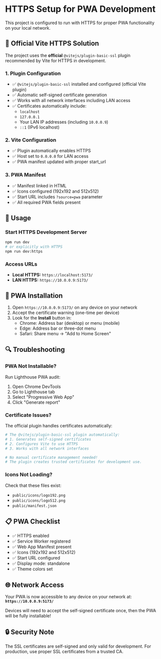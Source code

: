 # HTTPS Setup for PWA Development

This project is configured to run with HTTPS for proper PWA functionality on your local network.

## 🔧 Official Vite HTTPS Solution

The project uses the **official** `@vitejs/plugin-basic-ssl` plugin recommended by Vite for HTTPS in development.

### 1. Plugin Configuration
- ✅ `@vitejs/plugin-basic-ssl` installed and configured (official Vite plugin)
- ✅ Automatic self-signed certificate generation
- ✅ Works with all network interfaces including LAN access
- ✅ Certificates automatically include:
  - `localhost`
  - `127.0.0.1`
  - Your LAN IP addresses (including `10.0.0.9`)
  - `::1` (IPv6 localhost)

### 2. Vite Configuration
- ✅ Plugin automatically enables HTTPS
- ✅ Host set to `0.0.0.0` for LAN access
- ✅ PWA manifest updated with proper start_url

### 3. PWA Manifest
- ✅ Manifest linked in HTML
- ✅ Icons configured (192x192 and 512x512)
- ✅ Start URL includes `?source=pwa` parameter
- ✅ All required PWA fields present

## 🚀 Usage

### Start HTTPS Development Server
```bash
npm run dev
# or explicitly with HTTPS
npm run dev:https
```

### Access URLs
- **Local HTTPS:** `https://localhost:5173/`
- **LAN HTTPS:** `https://10.0.0.9:5173/`

## 📱 PWA Installation

1. Open `https://10.0.0.9:5173/` on any device on your network
2. Accept the certificate warning (one-time per device)
3. Look for the **Install** button in:
   - Chrome: Address bar (desktop) or menu (mobile)
   - Edge: Address bar or three-dot menu
   - Safari: Share menu → "Add to Home Screen"

## 🔍 Troubleshooting

### PWA Not Installable?
Run Lighthouse PWA audit:
1. Open Chrome DevTools
2. Go to Lighthouse tab
3. Select "Progressive Web App"
4. Click "Generate report"

### Certificate Issues?
The official plugin handles certificates automatically:
```bash
# The @vitejs/plugin-basic-ssl plugin automatically:
# 1. Generates self-signed certificates
# 2. Configures Vite to use HTTPS
# 3. Works with all network interfaces

# No manual certificate management needed!
# The plugin creates trusted certificates for development use.
```

### Icons Not Loading?
Check that these files exist:
- `public/icons/logo192.png`
- `public/icons/logo512.png`
- `public/manifest.json`

## 📋 PWA Checklist

- ✅ HTTPS enabled
- ✅ Service Worker registered
- ✅ Web App Manifest present
- ✅ Icons (192x192 and 512x512)
- ✅ Start URL configured
- ✅ Display mode: standalone
- ✅ Theme colors set

## 🌐 Network Access

Your PWA is now accessible to any device on your network at:
**`https://10.0.0.9:5173/`**

Devices will need to accept the self-signed certificate once, then the PWA will be fully installable!

## 🔒 Security Note

The SSL certificates are self-signed and only valid for development. For production, use proper SSL certificates from a trusted CA. 